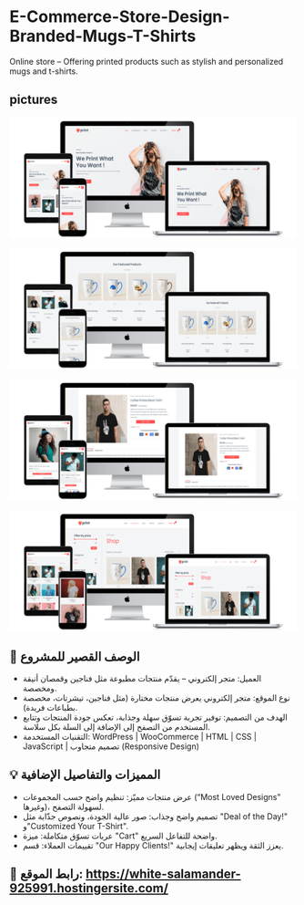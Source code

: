 # E-Commerce-Store-Design-Branded-Mugs-T-Shirts
Online store – Offering printed products such as stylish and personalized mugs and t-shirts.

## pictures
![loading..](1.png)

![loading..](2.png)

![loading..](3.png)

![loading..](4.png)




## 📝 الوصف القصير للمشروع
- العميل: متجر إلكتروني – يقدّم منتجات مطبوعة مثل فناجين وقمصان أنيقة ومخصصة.
- نوع الموقع: متجر إلكتروني يعرض منتجات مختارة (مثل فناجين، تيشرتات، مخصصة بطباعات فريدة).
- الهدف من التصميم: توفير تجربة تسوّق سهلة وجذابة، تعكس جودة المنتجات وتتابع المستخدم من التصفح إلى الإضافة إلى السلة بكل سلاسة.
- التقنيات المستخدمة: WordPress | WooCommerce | HTML | CSS | JavaScript | تصميم متجاوب (Responsive Design)

## 💡 المميزات والتفاصيل الإضافية
- عرض منتجات مميّز: تنظيم واضح حسب المجموعات (“Most Loved Designs” وغيرها)، لسهولة التصفح.
- تصميم واضح وجذاب: صور عالية الجودة، ونصوص جذّابة مثل "Deal of the Day!" و"Customized Your T-Shirt".
- عربات تسوّق متكاملة: ميزة "Cart" واضحة للتفاعل السريع.
- تقييمات العملاء: قسم "Our Happy Clients!" يعزز الثقة ويظهر تعليقات إيجابية.

## 🔗 رابط الموقع: https://white-salamander-925991.hostingersite.com/
